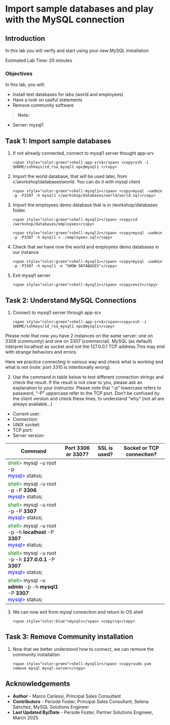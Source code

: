 # Import sample databases and play with the MySQL connection

## Introduction
In this lab you will verify and start using your new MySQL Installation

Estimated Lab Time: 20 minutes

### Objectives
In this lab, you will:
* Install test databases for labs (world and employees)
* Have a look on useful statements
* Remove community software

> **Note:** 
  * Server: mysql1

## Task 1: Import sample databases

1. If not already connected, connect to mysql1 server thought app-srv
    ```
    <span style="color:green">shell-app-srv$</span> <copy>ssh -i $HOME/sshkeys/id_rsa_mysql1 opc@mysql1 </copy>
    ```

2. Import the world database, that will be used later, from c:\workshop\databases\world. You can do it with mysql client
    ```
    <span style="color:green">shell-mysql1></span> <copy>mysql -uadmin -p -P3307 -h mysql1 </workshop/databases/world/world.sql</copy>
    ```

3. Import the employees demo database that is in /workshop/databases folder.
    ```
    <span style="color:green">shell-mysql1></span> <copy>cd /workshop/databases/employees</copy>
    ```
    ```
    <span style="color:green">shell-mysql1></span> <copy>mysql -uadmin -p -P3307 -h mysql1 < ./employees.sql</copy>
    ```

4. Check that we have now the world and employees demo databases in our instance

    ```
    <span style="color:green">shell-mysql1></span> <copy>mysql -uadmin -p -P3307 -h mysql1 -e "SHOW DATABASES"</copy>
    ```

5. Exit mysql1 server

    ```
    <span style="color:green">shell-mysql1></span> <copy>exit</copy>
    ```

## Task 2: Understand MySQL Connections

1. Connect to mysql1 server through app-srv
    ```
    <span style="color:green">shell-app-srv$</span><copy>ssh -i $HOME/sshkeys/id_rsa_mysql1 opc@mysql1</copy>
    ```
    
  Please note that now you have 2 instances on the same server: one on  3306 (community) and one on 3307 (commercial).
  MySQL (as default) interpret localhost as socket and not the 127.0.0.1 TCP address.This may end with strange behaviors and errors.


  Here we practice connecting in various way and check what is working and what is not (note: port 3310 is intentionally wrong).

2. Use the command in table below to test different connection strings and check the result. If the result is not clear to you, please ask an explanation to your instructor. Please note that “-p” lowercase refers to password, “-P” uppercase refer to the TCP port.
  Don’t be confused by the client version and check these lines, to understand “why” (not all are always available...)
  * Current user:
  * Connection:
  * UNIX socket:
  * TCP port:
  * Server version:

  | Command | Port 3306 or 3307? | SSL is used? | Socket or TCP connection? |
  | ------- | ------------------ | ------------ | ------------------------- |
  | <span style="color:green">shell></span> mysql -u root -p<br> <span style="color:blue"> mysql></span> status; |   |   |   |
  | <span style="color:green">shell></span> mysql -u root -p -P **3306** <br> <span style="color:blue"> mysql></span> status; |   |   |   |
  | <span style="color:green">shell></span> mysql -u root -p -P **3307** <br> <span style="color:blue"> mysql></span> status; |   |   |   |
  | <span style="color:green">shell></span> mysql -u root -p -h **localhost** -P **3307** <br> <span style="color:blue"> mysql></span> status; |   |   |   |
  | <span style="color:green">shell></span> mysql -u root -p -h **127.0.0.1** -P **3307** <br> <span style="color:blue"> mysql></span> status; |   |   |   |
  | <span style="color:green">shell></span> mysql -u **admin** -p -h **mysql1** -P **3307** <br> <span style="color:blue"> mysql></span> status; |   |   |   |

3. We can now exit from mysql connection and return to OS shell

    ```
    <span style="color:blue">mysql></span> <copy>\q</copy>
    ```


## Task 3: Remove Community installation

1. Now that we better understood how to connect, we can remove the community installation
 
    ```
    <span style="color:green">shell-mysql1></span> <copy>sudo yum remove mysql mysql-server</copy>
    ```

## Acknowledgements

- **Author** - Marco Carlessi, Principal Sales Consultant
- **Contributors** -  Perside Foster, Principal Sales Consultant, Selena Sánchez, MySQL Solutions Engineer
- **Last Updated By/Date** - Perside Foster, Partner Solutions Engineer, March 2025
